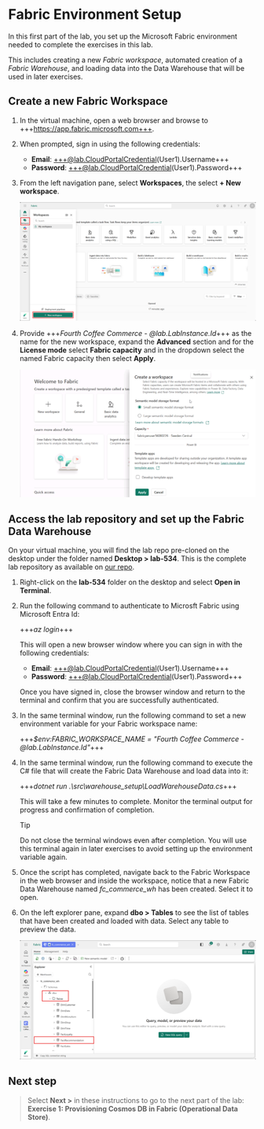 # Fabric Environment Setup

In this first part of the lab, you set up the Microsoft Fabric environment needed to complete the exercises in this lab.

This includes creating a new *Fabric workspace*, automated creation of a *Fabric Warehouse*, and loading data into the Data Warehouse that will be used in later exercises.

## Create a new Fabric Workspace

1. In the virtual machine, open a web browser and browse to +++https://app.fabric.microsoft.com+++.

1. When prompted, sign in using the following credentials:

   - **Email**: +++@lab.CloudPortalCredential(User1).Username+++
   - **Password**: +++@lab.CloudPortalCredential(User1).Password+++

1. From the left navigation pane, select **Workspaces**, the select **+ New workspace**.

    ![Screenshot showing how to create a new workspace in Microsoft Fabric](media/create-new-workspace.png)

1. Provide +++*Fourth Coffee Commerce - @lab.LabInstance.Id*+++ as the name for the new workspace, expand the **Advanced** section and for the **License mode** select **Fabric capacity** and in the dropdown select the named Fabric capacity then select **Apply**.

    ![Screenshot showing how to configure the new workspace in Microsoft Fabric](media/configure-new-workspace.png) <!--TODO: No screenshot yet add later-->

## Access the lab repository and set up the Fabric Data Warehouse

On your virtual machine, you will find the lab repo pre-cloned on the desktop under the folder named **Desktop > lab-534**. This is the complete lab repository as available on [our repo](https://aka.ms/). <!--TODO: Add aka.ms link to repo-->

1. Right-click on the **lab-534** folder on the desktop and select **Open in Terminal**.

1. Run the following command to authenticate to Microsft Fabric using Microsoft Entra Id:

    +++*az login*+++

    This will open a new browser window where you can sign in with the following credentials:

    - **Email**: +++@lab.CloudPortalCredential(User1).Username+++
    - **Password**: +++@lab.CloudPortalCredential(User1).Password+++

    Once you have signed in, close the browser window and return to the terminal and confirm that you are successfully authenticated.

1. In the same terminal window, run the following command to set a new environment variable for your Fabric workspace name:

    +++*$env:FABRIC_WORKSPACE_NAME = "Fourth Coffee Commerce - @lab.LabInstance.Id"*+++

1. In the same terminal window, run the following command to execute the C# file that will create the Fabric Data Warehouse and load data into it:

    +++*dotnet run .\src\warehouse_setup\LoadWarehouseData.cs*+++

    This will take a few minutes to complete. Monitor the terminal output for progress and confirmation of completion.

    > [!TIP]
    > Do not close the terminal windows even after completion. You will use this terminal again in later exercises to avoid setting up the environment variable again.

1. Once the script has completed, navigate back to the Fabric Workspace in the web browser and inside the workspace, notice that a new Fabric Data Warehouse named *fc_commerce_wh* has been created. Select it to open.

1. On the left explorer pane, expand **dbo > Tables** to see the list of tables that have been created and loaded with data. Select any table to preview the data.

    ![Screenshot showing the tables in the Fabric Data Warehouse](media/warehouse-tables.png)

## Next step

> Select **Next >** in these instructions to go to the next part of the lab: **Exercise 1: Provisioning Cosmos DB in Fabric (Operational Data Store)**.
